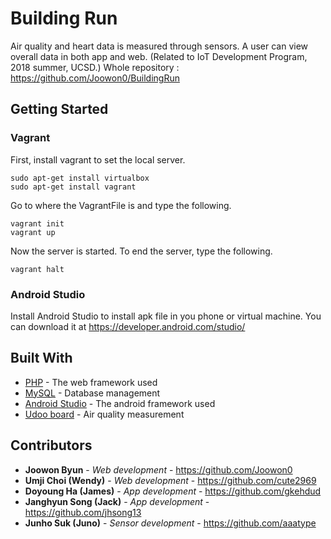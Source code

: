 # Building Run

Air quality and heart data is measured through sensors. A user can view overall data in both app and web.
(Related to IoT Development Program, 2018 summer, UCSD.)
Whole repository : https://github.com/Joowon0/BuildingRun


## Getting Started

### Vagrant

First, install vagrant to set the local server.
```
sudo apt-get install virtualbox
sudo apt-get install vagrant
```

Go to where the VagrantFile is and type the following.
```
vagrant init
vagrant up
```

Now the server is started. To end the server, type the following.

```
vagrant halt
```

### Android Studio

Install Android Studio to install apk file in you phone or virtual machine.
You can download it at https://developer.android.com/studio/

## Built With

* [PHP](http://php.net/) - The web framework used
* [MySQL](https://www.mysql.com/) - Database management
* [Android Studio](https://developer.android.com/studio/) - The android framework used
* [Udoo board](https://www.udoo.org/) - Air quality measurement

## Contributors

* **Joowon Byun** - *Web development* - https://github.com/Joowon0
* **Umji Choi (Wendy)** - *Web development* - https://github.com/cute2969
* **Doyoung Ha (James)** - *App development* - https://github.com/gkehdud
* **Janghyun Song (Jack)** - *App development* - https://github.com/jhsong13
* **Junho Suk (Juno)** - *Sensor development* - https://github.com/aaatype
